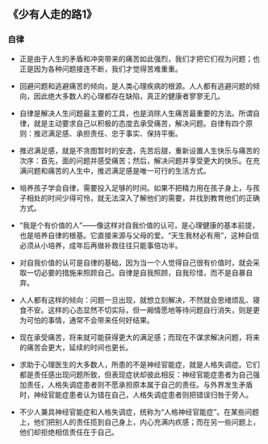 ## 《少有人走的路1》
### 自律
* 正是由于人生的矛盾和冲突带来的痛苦如此强烈，我们才把它们视为问题；也正是因为各种问题接连不断，我们才觉得苦难重重。

* 回避问题和逃避痛苦的倾向，是人类心理疾病的根源。人人都有逃避问题的倾向，因此绝大多数人的心理都存在缺陷，真正的健康者寥寥无几。

* 自律是解决人生问题最主要的工具，也是消除人生痛苦最重要的方法。所谓自律，就是主动要求自己以积极的态度去承受痛苦，解决问题。自律有四个原则：推迟满足感、承担责任、忠于事实、保持平衡。

* 推迟满足感，就是不贪图暂时的安逸，先苦后甜，重新设置人生快乐与痛苦的次序：首先，面的问题并感受痛苦；然后，解决问题并享受更大的快乐。在充满问题和痛苦的人生中，推迟满足感是唯一可行的生活方式。

* 培养孩子学会自律，需要投入足够的时间。如果不把精力用在孩子身上，与孩子相处的时间少得可怜，就无法深入了解他们的需要，并找到教育他们的正确方式。

* “我是个有价值的人”——像这样对自我价值的认可，是心理健康的基本前提，也是培养自律的根基。它直接来源与父母的爱。“天生我材必有用”，这种自信必须从小培养，成年后再做补救往往只能事倍功半。

* 对自我价值的认可是自律的基础，因为当一个人觉得自己很有价值时，就会采取一切必要的措施来照顾自己。自律是自我照顾，自我珍惜，而不是自暴自弃。

* 人人都有这样的倾向：问题一旦出现，就想立刻解决，不然就会思绪烦乱、寝食不安。这样的心态显然不切实际，但一厢情愿地等待问题自行消失，则是更为可怕的事情，通常不会带来任何好结果。

* 现在承受痛苦，将来就可能获得更大的满足感；而现在不谋求解决问题，将来的痛苦会更大，延续的时间也更长。

* 求助于心理医生的大多数人，所患的不是神经官能症，就是人格失调症。它们都是责任感出现问题所致，但表现症状却彼此相反：神经官能症患者为自己强加责任，人格失调症患者则不愿承担原本属于自己的责任。与外界发生矛盾时，神经官能症患者认为错在自己，人格失调症患者则把错误归咎于旁人。

* 不少人兼具神经官能症和人格失调症，统称为“人格神经官能症”。在某些问题上，他们把别人的责任揽到自己身上，内心充满内疚感；而在另一些问题上，他们却拒绝相信责任在于自己。